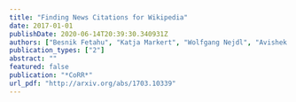 ```yaml
---
title: "Finding News Citations for Wikipedia"
date: 2017-01-01
publishDate: 2020-06-14T20:39:30.340931Z
authors: ["Besnik Fetahu", "Katja Markert", "Wolfgang Nejdl", "Avishek Anand"]
publication_types: ["2"]
abstract: ""
featured: false
publication: "*CoRR*"
url_pdf: "http://arxiv.org/abs/1703.10339"
---
```


